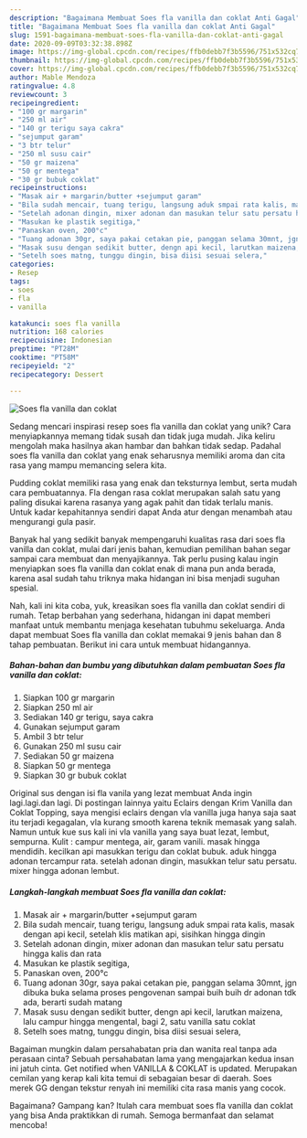 ```yaml
---
description: "Bagaimana Membuat Soes fla vanilla dan coklat Anti Gagal"
title: "Bagaimana Membuat Soes fla vanilla dan coklat Anti Gagal"
slug: 1591-bagaimana-membuat-soes-fla-vanilla-dan-coklat-anti-gagal
date: 2020-09-09T03:32:38.898Z
image: https://img-global.cpcdn.com/recipes/ffb0debb7f3b5596/751x532cq70/soes-fla-vanilla-dan-coklat-foto-resep-utama.jpg
thumbnail: https://img-global.cpcdn.com/recipes/ffb0debb7f3b5596/751x532cq70/soes-fla-vanilla-dan-coklat-foto-resep-utama.jpg
cover: https://img-global.cpcdn.com/recipes/ffb0debb7f3b5596/751x532cq70/soes-fla-vanilla-dan-coklat-foto-resep-utama.jpg
author: Mable Mendoza
ratingvalue: 4.8
reviewcount: 3
recipeingredient:
- "100 gr margarin"
- "250 ml air"
- "140 gr terigu saya cakra"
- "sejumput garam"
- "3 btr telur"
- "250 ml susu cair"
- "50 gr maizena"
- "50 gr mentega"
- "30 gr bubuk coklat"
recipeinstructions:
- "Masak air + margarin/butter +sejumput garam"
- "Bila sudah mencair, tuang terigu, langsung aduk smpai rata kalis, masak dengan api kecil, setelah klis matikan api, sisihkan hingga dingin"
- "Setelah adonan dingin, mixer adonan dan masukan telur satu persatu hingga kalis dan rata"
- "Masukan ke plastik segitiga,"
- "Panaskan oven, 200°c"
- "Tuang adonan 30gr, saya pakai cetakan pie, panggan selama 30mnt, jgn dibuka buka selama proses pengovenan sampai buih buih dr adonan tdk ada, berarti sudah matang"
- "Masak susu dengan sedikit butter, dengn api kecil, larutkan maizena, lalu campur hingga mengental, bagi 2, satu vanilla satu coklat"
- "Setelh soes matng, tunggu dingin, bisa diisi sesuai selera,"
categories:
- Resep
tags:
- soes
- fla
- vanilla

katakunci: soes fla vanilla 
nutrition: 168 calories
recipecuisine: Indonesian
preptime: "PT28M"
cooktime: "PT58M"
recipeyield: "2"
recipecategory: Dessert

---
```



![Soes fla vanilla dan coklat](https://img-global.cpcdn.com/recipes/ffb0debb7f3b5596/751x532cq70/soes-fla-vanilla-dan-coklat-foto-resep-utama.jpg)

Sedang mencari inspirasi resep soes fla vanilla dan coklat yang unik? Cara menyiapkannya memang tidak susah dan tidak juga mudah. Jika keliru mengolah maka hasilnya akan hambar dan bahkan tidak sedap. Padahal soes fla vanilla dan coklat yang enak seharusnya memiliki aroma dan cita rasa yang mampu memancing selera kita.

Pudding coklat memiliki rasa yang enak dan teksturnya lembut, serta mudah cara pembuatannya. Fla dengan rasa coklat merupakan salah satu yang paling disukai karena rasanya yang agak pahit dan tidak terlalu manis. Untuk kadar kepahitannya sendiri dapat Anda atur dengan menambah atau mengurangi gula pasir.

Banyak hal yang sedikit banyak mempengaruhi kualitas rasa dari soes fla vanilla dan coklat, mulai dari jenis bahan, kemudian pemilihan bahan segar sampai cara membuat dan menyajikannya. Tak perlu pusing kalau ingin menyiapkan soes fla vanilla dan coklat enak di mana pun anda berada, karena asal sudah tahu triknya maka hidangan ini bisa menjadi suguhan spesial.


Nah, kali ini kita coba, yuk, kreasikan soes fla vanilla dan coklat sendiri di rumah. Tetap berbahan yang sederhana, hidangan ini dapat memberi manfaat untuk membantu menjaga kesehatan tubuhmu sekeluarga. Anda dapat membuat Soes fla vanilla dan coklat memakai 9 jenis bahan dan 8 tahap pembuatan. Berikut ini cara untuk membuat hidangannya.

<!--inarticleads1-->

##### Bahan-bahan dan bumbu yang dibutuhkan dalam pembuatan Soes fla vanilla dan coklat:

1. Siapkan 100 gr margarin
1. Siapkan 250 ml air
1. Sediakan 140 gr terigu, saya cakra
1. Gunakan sejumput garam
1. Ambil 3 btr telur
1. Gunakan 250 ml susu cair
1. Sediakan 50 gr maizena
1. Siapkan 50 gr mentega
1. Siapkan 30 gr bubuk coklat


Original sus dengan isi fla vanila yang lezat membuat Anda ingin lagi.lagi.dan lagi. Di postingan lainnya yaitu Eclairs dengan Krim Vanilla dan Coklat Topping, saya mengisi eclairs dengan vla vanilla juga hanya saja saat itu terjadi kegagalan, vla kurang smooth karena teknik memasak yang salah. Namun untuk kue sus kali ini vla vanilla yang saya buat lezat, lembut, sempurna. Kulit : campur mentega, air, garam vanili. masak hingga mendidih. kecilkan api masukkan terigu dan coklat bubuk. aduk hingga adonan tercampur rata. setelah adonan dingin, masukkan telur satu persatu. mixer hingga adonan lembut. 

<!--inarticleads2-->

##### Langkah-langkah membuat Soes fla vanilla dan coklat:

1. Masak air + margarin/butter +sejumput garam
1. Bila sudah mencair, tuang terigu, langsung aduk smpai rata kalis, masak dengan api kecil, setelah klis matikan api, sisihkan hingga dingin
1. Setelah adonan dingin, mixer adonan dan masukan telur satu persatu hingga kalis dan rata
1. Masukan ke plastik segitiga,
1. Panaskan oven, 200°c
1. Tuang adonan 30gr, saya pakai cetakan pie, panggan selama 30mnt, jgn dibuka buka selama proses pengovenan sampai buih buih dr adonan tdk ada, berarti sudah matang
1. Masak susu dengan sedikit butter, dengn api kecil, larutkan maizena, lalu campur hingga mengental, bagi 2, satu vanilla satu coklat
1. Setelh soes matng, tunggu dingin, bisa diisi sesuai selera,


Bagaiman mungkin dalam persahabatan pria dan wanita real tanpa ada perasaan cinta? Sebuah persahabatan lama yang mengajarkan kedua insan ini jatuh cinta. Get notified when VANILLA &amp; COKLAT is updated. Merupakan cemilan yang kerap kali kita temui di sebagaian besar di daerah. Soes merek GG dengan tekstur renyah ini memiliki cita rasa manis yang cocok. 

Bagaimana? Gampang kan? Itulah cara membuat soes fla vanilla dan coklat yang bisa Anda praktikkan di rumah. Semoga bermanfaat dan selamat mencoba!

